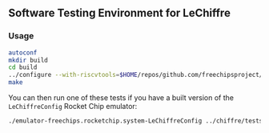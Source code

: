 ## Software Testing Environment for LeChiffre

### Usage

```bash
autoconf
mkdir build
cd build
../configure --with-riscvtools=$HOME/repos/github.com/freechipsproject/rocket-chip/riscv-tools
make
```

You can then run one of these tests if you have a built version of the `LeChiffreConfig` Rocket Chip emulator:

```bash
./emulator-freechips.rocketchip.system-LeChiffreConfig ../chiffre/tests/build/smoke/le-chiffre-p-faulty-cycle
```
